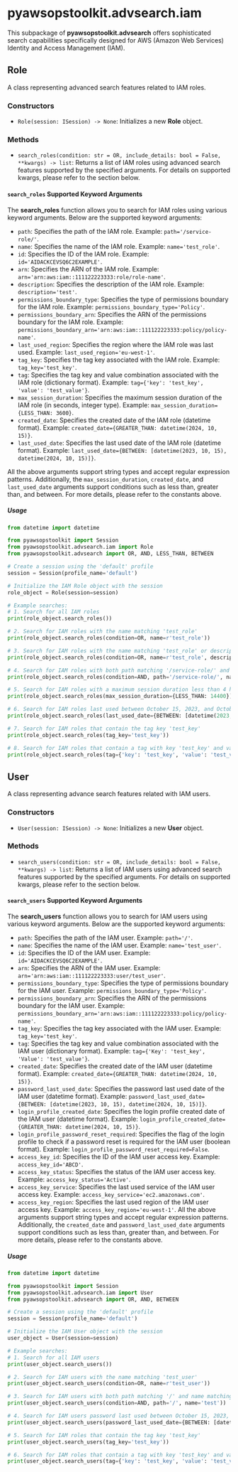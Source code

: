 # pyawsopstoolkit.advsearch.iam

This subpackage of **pyawsopstoolkit.advsearch** offers sophisticated search capabilities specifically designed for
AWS (Amazon Web Services) Identity and Access Management (IAM).

## Role

A class representing advanced search features related to IAM roles.

### Constructors

- `Role(session: ISession) -> None`: Initializes a new **Role** object.

### Methods

- `search_roles(condition: str = OR, include_details: bool = False, **kwargs) -> list`: Returns a list of IAM roles
  using advanced search features supported by the specified arguments. For details on supported kwargs, please refer to
  the section below.

#### `search_roles` Supported Keyword Arguments

The **search_roles** function allows you to search for IAM roles using various keyword arguments. Below are the
supported keyword arguments:

- `path`: Specifies the path of the IAM role. Example: `path='/service-role/'`.
- `name`: Specifies the name of the IAM role. Example: `name='test_role'`.
- `id`: Specifies the ID of the IAM role. Example: `id='AIDACKCEVSQ6C2EXAMPLE'`.
- `arn`: Specifies the ARN of the IAM role. Example: `arn='arn:aws:iam::111122223333:role/role-name'`.
- `description`: Specifies the description of the IAM role. Example: `description='test'`.
- `permissions_boundary_type`: Specifies the type of permissions boundary for the IAM role.
  Example: `permissions_boundary_type='Policy'`.
- `permissions_boundary_arn`: Specifies the ARN of the permissions boundary for the IAM role.
  Example: `permissions_boundary_arn='arn:aws:iam::111122223333:policy/policy-name'`.
- `last_used_region`: Specifies the region where the IAM role was last used. Example: `last_used_region='eu-west-1'`.
- `tag_key`: Specifies the tag key associated with the IAM role. Example: `tag_key='test_key'`.
- `tag`: Specifies the tag key and value combination associated with the IAM role (dictionary format).
  Example: `tag={'key': 'test_key', 'value': 'test_value'}`.
- `max_session_duration`: Specifies the maximum session duration of the IAM role (in seconds, integer type).
  Example: `max_session_duration={LESS_THAN: 3600}`.
- `created_date`: Specifies the created date of the IAM role (datetime format).
  Example: `created_date={GREATER_THAN: datetime(2024, 10, 15)}`.
- `last_used_date`: Specifies the last used date of the IAM role (datetime format).
  Example: `last_used_date={BETWEEN: [datetime(2023, 10, 15), datetime(2024, 10, 15)]}`.

All the above arguments support string types and accept regular expression patterns. Additionally,
the `max_session_duration`, `created_date`, and `last_used_date` arguments support conditions such as less than, greater
than, and between. For more details, please refer to the constants above.

##### Usage

```python
from datetime import datetime

from pyawsopstoolkit import Session
from pyawsopstoolkit.advsearch.iam import Role
from pyawsopstoolkit.advsearch import OR, AND, LESS_THAN, BETWEEN

# Create a session using the 'default' profile
session = Session(profile_name='default')

# Initialize the IAM Role object with the session
role_object = Role(session=session)

# Example searches:
# 1. Search for all IAM roles
print(role_object.search_roles())

# 2. Search for IAM roles with the name matching 'test_role'
print(role_object.search_roles(condition=OR, name=r'test_role'))

# 3. Search for IAM roles with the name matching 'test_role' or description matching 'test'
print(role_object.search_roles(condition=OR, name=r'test_role', description=r'test'))

# 4. Search for IAM roles with both path matching '/service-role/' and name matching 'test'
print(role_object.search_roles(condition=AND, path='/service-role/', name='test'))

# 5. Search for IAM roles with a maximum session duration less than 4 hours (14400 seconds)
print(role_object.search_roles(max_session_duration={LESS_THAN: 14400}))

# 6. Search for IAM roles last used between October 15, 2023, and October 15, 2024
print(role_object.search_roles(last_used_date={BETWEEN: [datetime(2023, 10, 15), datetime(2024, 10, 15)]}))

# 7. Search for IAM roles that contain the tag key 'test_key'
print(role_object.search_roles(tag_key='test_key'))

# 8. Search for IAM roles that contain a tag with key 'test_key' and value 'test_value'
print(role_object.search_roles(tag={'key': 'test_key', 'value': 'test_value'}))
```

## User

A class representing advance search features related with IAM users.

### Constructors

- `User(session: ISession) -> None`: Initializes a new **User** object.

### Methods

- `search_users(condition: str = OR, include_details: bool = False, **kwargs) -> list`: Returns a list of IAM users
  using advanced search features supported by the specified arguments. For details on supported kwargs, please refer to
  the section below.

#### `search_users` Supported Keyword Arguments

The **search_users** function allows you to search for IAM users using various keyword arguments. Below are the
supported keyword arguments:

- `path`: Specifies the path of the IAM user. Example: `path='/'`.
- `name`: Specifies the name of the IAM user. Example: `name='test_user'`.
- `id`: Specifies the ID of the IAM user. Example: `id='AIDACKCEVSQ6C2EXAMPLE'`.
- `arn`: Specifies the ARN of the IAM user. Example: `arn='arn:aws:iam::111122223333:user/test_user'`.
- `permissions_boundary_type`: Specifies the type of permissions boundary for the IAM user.
  Example: `permissions_boundary_type='Policy'`.
- `permissions_boundary_arn`: Specifies the ARN of the permissions boundary for the IAM user.
  Example: `permissions_boundary_arn='arn:aws:iam::111122223333:policy/policy-name'`.
- `tag_key`: Specifies the tag key associated with the IAM user. Example: `tag_key='test_key'`.
- `tag`: Specifies the tag key and value combination associated with the IAM user (dictionary format).
  Example: `tag={'Key': 'test_key', 'Value': 'test_value'}`.
- `created_date`: Specifies the created date of the IAM user (datetime format).
  Example: `created_date={GREATER_THAN: datetime(2024, 10, 15)}`.
- `password_last_used_date`: Specifies the password last used date of the IAM user (datetime format).
  Example: `password_last_used_date={BETWEEN: [datetime(2023, 10, 15), datetime(2024, 10, 15)]}`.
- `login_profile_created_date`: Specifies the login profile created date of the IAM user (datetime format).
  Example: `login_profile_created_date={GREATER_THAN: datetime(2024, 10, 15)}`.
- `login_profile_password_reset_required`: Specifies the flag of the login profile to check if a password reset is
  required for the IAM user (boolean format). Example: `login_profile_password_reset_required=False`.
- `access_key_id`: Specifies the ID of the IAM user access key. Example: `access_key_id='ABCD'`.
- `access_key_status`: Specifies the status of the IAM user access key. Example: `access_key_status='Active'`.
- `access_key_service`: Specifies the last used service of the IAM user access key.
  Example: `access_key_service='ec2.amazonaws.com'`.
- `access_key_region`: Specifies the last used region of the IAM user access key.
  Example: `access_key_region='eu-west-1'`.
  All the above arguments support string types and accept regular expression patterns. Additionally, the `created_date`
  and `password_last_used_date` arguments support conditions such as less than, greater than, and between. For more
  details, please refer to the constants above.

##### Usage

```python
from datetime import datetime

from pyawsopstoolkit import Session
from pyawsopstoolkit.advsearch.iam import User
from pyawsopstoolkit.advsearch import OR, AND, BETWEEN

# Create a session using the 'default' profile
session = Session(profile_name='default')

# Initialize the IAM User object with the session
user_object = User(session=session)

# Example searches:
# 1. Search for all IAM users
print(user_object.search_users())

# 2. Search for IAM users with the name matching 'test_user'
print(user_object.search_users(condition=OR, name=r'test_user'))

# 3. Search for IAM users with both path matching '/' and name matching 'test'
print(user_object.search_users(condition=AND, path='/', name='test'))

# 4. Search for IAM users password last used between October 15, 2023, and October 15, 2024
print(user_object.search_users(password_last_used_date={BETWEEN: [datetime(2023, 10, 15), datetime(2024, 10, 15)]}))

# 5. Search for IAM roles that contain the tag key 'test_key'
print(user_object.search_users(tag_key='test_key'))

# 6. Search for IAM roles that contain a tag with key 'test_key' and value 'test_value'
print(user_object.search_users(tag={'key': 'test_key', 'value': 'test_value'}))
```